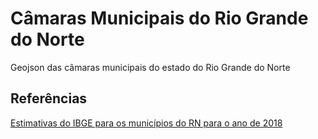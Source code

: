 # Câmaras Municipais do Rio Grande do Norte

Geojson das câmaras municipais do estado do Rio Grande do Norte

## Referências

[Estimativas do IBGE para os municípios do RN para o ano de 2018](assets/populacao_municipios_rn.ods)
